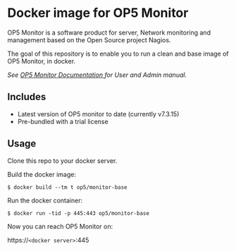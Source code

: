 # Docker image for OP5 Monitor

OP5 Monitor is a software product for server, Network monitoring and management based on the Open Source project Nagios. 

The goal of this repository is to enable you to run a clean and base image of OP5 Monitor, in docker.

*See [OP5 Monitor Documentation	](https://kb.op5.com/x/KwCP) for User and Admin manual.*

## Includes

 * Latest version of OP5 monitor to date (currently v7.3.15)
 * Pre-bundled with a trial license


## Usage

Clone this repo to your docker server.

Build the docker image:

`$ docker build --tm t op5/monitor-base`

Run the docker container:

`$ docker run -tid -p 445:443 op5/monitor-base` 

Now you can reach OP5 Monitor on:

https://`<docker server>`:445
